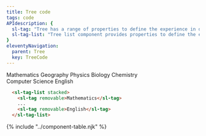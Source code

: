 ```yaml
---
title: Tree code
tags: code
APIdescription: {
  sl-tag: "Tree has a range of properties to define the experience in different use cases.",
  sl-tag-list: "Tree list component provides properties to define the experience in different use cases, and it is a kind of wrapper for multiple tags."
}
eleventyNavigation:
  parent: Tree
  key: TreeCode
---
```

<style>
.ds-example__tag-list {
  inline-size: 400px;
}
</style>
<section>

<div class="ds-example">
  <div class="ds-example__tag-list">
  <sl-tag-list stacked>
    <sl-tag removable>Mathematics</sl-tag>
    <sl-tag removable>Geography</sl-tag>
    <sl-tag removable>Physics</sl-tag>
    <sl-tag removable>Biology</sl-tag>
    <sl-tag removable>Chemistry</sl-tag>
    <sl-tag removable>Computer Science</sl-tag>
    <sl-tag removable>English</sl-tag>
  </sl-tag-list>
  </div>
</div>

<div class="ds-code">

  ```html
    <sl-tag-list stacked>
      <sl-tag removable>Mathematics</sl-tag>
      ...
      <sl-tag removable>English</sl-tag>
    </sl-tag-list>
  ```

</div>

</section>
<ds-install-info link-in-navigation package="tag"></ds-install-info>
{% include "../component-table.njk" %}
